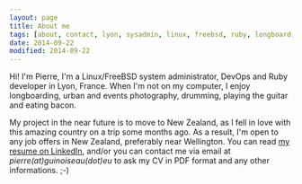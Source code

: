 ```yaml
---
layout: page
title: About me
tags: [about, contact, lyon, sysadmin, linux, freebsd, ruby, longboard, photography, guitar, drums, new zealand, job]
date: 2014-09-22
modified: 2014-09-22
---
```


Hi! I'm Pierre, I'm a Linux/FreeBSD system administrator, DevOps and Ruby
developer in Lyon, France. When I'm not on my computer, I enjoy longboarding,
urban and events photography, drumming, playing the guitar and eating bacon.

My project in the near future is to move to New Zealand, as I fell in love with
this amazing country on a trip some months ago. As a result, I'm open to any
job offers in New Zealand, preferably near Wellington. You can read [my
resume on LinkedIn](http://linkedin.com/in/pierreguinoiseau/), and/or you can
contact me via email at *pierre(at)guinoiseau(dot)eu* to ask my CV in PDF
format and any other informations. ;-)
